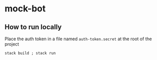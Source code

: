 # mock-bot

## How to run locally
Place the auth token in a file named `auth-token.secret` at the root of the project

`stack build ; stack run`